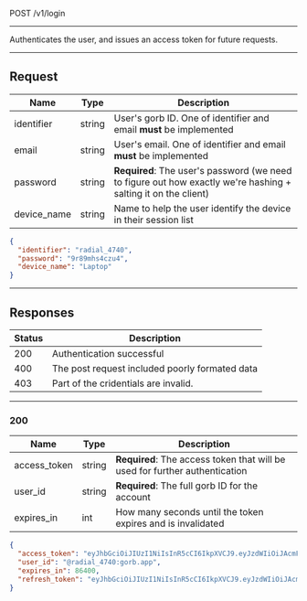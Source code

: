 POST /v1/login

---

Authenticates the user, and issues an access token for future requests.

---

## Request

| Name        | Type   | Description                                                                                                    |
| ----------- | ------ | -------------------------------------------------------------------------------------------------------------- |
| identifier  | string | User's gorb ID. One of identifier and email **must** be implemented                                            |
| email       | string | User's email. One of identifier and email **must** be implemented                                              |
| password    | string | **Required**: The user's password (we need to figure out how exactly we're hashing + salting it on the client) |
| device_name | string | Name to help the user identify the device in their session list                                                |

```json
{
  "identifier": "radial_4740",
  "password": "9r89mhs4czu4",
  "device_name": "Laptop"
}
```

---

## Responses

| Status | Description                                    |
| ------ | ---------------------------------------------- |
| 200    | Authentication successful                      |
| 400    | The post request included poorly formated data |
| 403    | Part of the cridentials are invalid.           |

---

### 200

| Name         | Type   | Description                                                                 |
| ------------ | ------ | --------------------------------------------------------------------------- |
| access_token | string | **Required**: The access token that will be used for further authentication |
| user_id      | string | **Required**: The full gorb ID for the account                              |
| expires_in   | int    | How many seconds until the token expires and is invalidated                 |

```json
{
  "access_token": "eyJhbGciOiJIUzI1NiIsInR5cCI6IkpXVCJ9.eyJzdWIiOiJAcmFkaWFsXzQ3NDA6Z29yYi5hcHAiLCJpZGVudGlmaWVyIjoicmFkaWFsXzQ3NDAiLCJpYXQiOjE3NDM4ODgyNDAsImV4cCI6MTc0NTk2MTg0MH0.MZsOfeOm98K2sgtJ3hIDy0iyX27tDJRgW5iSayBJIDM",
  "user_id": "@radial_4740:gorb.app",
  "expires_in": 86400,
  "refresh_token": "eyJhbGciOiJIUzI1NiIsInR5cCI6IkpXVCJ9.eyJzdWIiOiJAcmFkaWFsXzQ3NDA6Z29yYi5hcHAiLCJpZGVudGlmaWVyIjoicmFkaWFsXzQ3NDAiLCJpYXQiOjE3NDM4ODgyNDAsImV4cCI6MTc0NjQ4MDI0MH0.OvUDelrhELNBhizvAj7wm13YpDLYluI4sPeBmT5sPUg"
}
```
